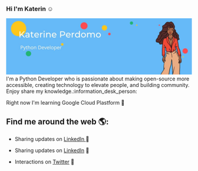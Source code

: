 ### Hi I'm Katerin :relaxed:

<img src= "https://github.com/KaterinPerdom/KaterinPerdom/blob/master/KaterinePerdomo.jpg">
I'm a Python Developer who is passionate about making open-source more accessible, creating technology to elevate people, and building community. Enjoy share my knowledge.:information_desk_person:

Right now I'm learning Google Cloud Plastform :rocket: 

## Find me around the web 🌎:

  - Sharing updates on <a href=" https://www.linkedin.com/in/katerine-perdomo-moreno/" > LinkedIn </a> :briefcase:
  - Sharing updates on <a href="https://www.linkedin.com/in/monicampowell/">LinkedIn</a> 💼
  
  - Interactions on <a href="https://twitter.com/Katerin_Perdom">Twitter</a> :dancer:
  
  

<!--
**KaterinPerdom/KaterinPerdom** is a ✨ _special_ ✨ repository because its `README.md` (this file) appears on your GitHub profile.

Here are some ideas to get you started:

- 🔭 I’m currently working on ...
- 🌱 I’m currently learning ...
- 👯 I’m looking to collaborate on ...
- 🤔 I’m looking for help with ...
- 💬 Ask me about ...
- 📫 How to reach me: ...
- 😄 Pronouns: ...
- ⚡ Fun fact: ...
-->

